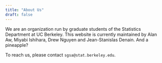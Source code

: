 ```yaml
---
title: "About Us"
draft: false
---
```


We are an organization run by graduate students of the Statistics Department at UC Berkeley. This website is currently maintained by Alan Aw, Miyabi Ishihara, Drew Nguyen and Jean-Stanislas Denain. And a pineapple?

To reach us, please contact `sgsa@stat.berkeley.edu`.